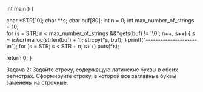 <!-- Задача 1: Задайте двумерный массив символов (тип char [,]). Создать строку из символов этого массива. -->

int main()
{
  
 char *STR[10];
 char **s;
 char buf[80];
 int n = 0;
  int max_number_of_strings = 10;  
  for (s = STR; n < max_number_of_strings  &&*gets(buf) != '\0'; n++, s++) {
  *s = (char*)malloc(strlen(buf) + 1);
  strcpy(*s, buf);
 }
 printf("---------------------\n");
  for (s = STR; s < STR + n; s++)
  puts(*s);

  return 0;
}

Задача 2: Задайте строку, содержащую латинские буквы в обоих регистрах. Сформируйте строку, в которой все заглавные буквы заменены на строчные.

